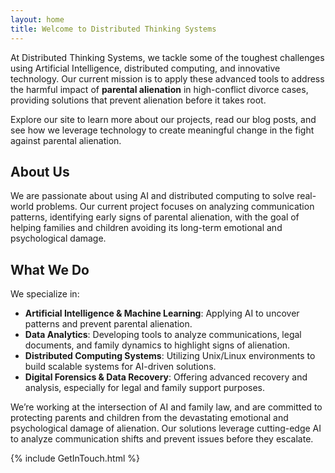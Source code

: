 ```yaml
---
layout: home
title: Welcome to Distributed Thinking Systems
---
```


At Distributed Thinking Systems, we tackle some of the toughest challenges using Artificial Intelligence, distributed computing, and innovative technology. Our current mission is to apply these advanced tools to address the harmful impact of **parental alienation** in high-conflict divorce cases, providing solutions that prevent alienation before it takes root.

Explore our site to learn more about our projects, read our blog posts, and see how we leverage technology to create meaningful change in the fight against parental alienation.

## About Us

We are passionate about using AI and distributed computing to solve real-world problems. Our current project focuses on analyzing communication patterns, identifying early signs of parental alienation, with the goal of helping families and children avoiding its long-term emotional and psychological damage.

## What We Do

We specialize in:
- **Artificial Intelligence & Machine Learning**: Applying AI to uncover patterns and prevent parental alienation.
- **Data Analytics**: Developing tools to analyze communications, legal documents, and family dynamics to highlight signs of alienation.
- **Distributed Computing Systems**: Utilizing Unix/Linux environments to build scalable systems for AI-driven solutions.
- **Digital Forensics & Data Recovery**: Offering advanced recovery and analysis, especially for legal and family support purposes.

We’re working at the intersection of AI and family law, and are committed to protecting parents and children from the devastating emotional and psychological damage of alienation. Our solutions leverage cutting-edge AI to analyze communication shifts and prevent issues before they escalate.

{% include GetInTouch.html %}